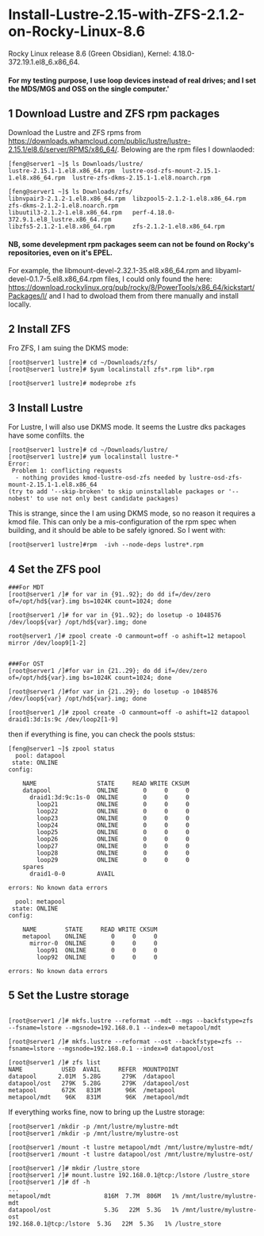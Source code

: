 # Install-Lustre-2.15-with-ZFS-2.1.2-on-Rocky-Linux-8.6

Rocky Linux release 8.6 (Green Obsidian), Kernel: 4.18.0-372.19.1.el8_6.x86_64. 

#### For my testing purpose, I use loop devices instead of real drives; and I set the MDS/MGS and OSS on the single computer.'

## 1 Download Lustre and ZFS rpm packages
Download the Lustre and ZFS rpms from https://downloads.whamcloud.com/public/lustre/lustre-2.15.1/el8.6/server/RPMS/x86_64/. Belowing are
 the rpm files I downlaoded:

```text
[feng@server1 ~]$ ls Downloads/lustre/
lustre-2.15.1-1.el8.x86_64.rpm  lustre-osd-zfs-mount-2.15.1-1.el8.x86_64.rpm  lustre-zfs-dkms-2.15.1-1.el8.noarch.rpm  

[feng@server1 ~]$ ls Downloads/zfs/
libnvpair3-2.1.2-1.el8.x86_64.rpm  libzpool5-2.1.2-1.el8.x86_64.rpm           zfs-dkms-2.1.2-1.el8.noarch.rpm
libuutil3-2.1.2-1.el8.x86_64.rpm   perf-4.18.0-372.9.1.el8_lustre.x86_64.rpm
libzfs5-2.1.2-1.el8.x86_64.rpm     zfs-2.1.2-1.el8.x86_64.rpm
```

#### NB, some develepment rpm packages seem can not be found on Rocky's repositories, even on it's EPEL. 
For example, the libmount-devel-2.32.1-35.el8.x86_64.rpm 
and  libyaml-devel-0.1.7-5.el8.x86_64.rpm files, I could only found the here:
https://download.rockylinux.org/pub/rocky/8/PowerTools/x86_64/kickstart/Packages/l/
and I had to dwoload them from there manually and install locally.

## 2 Install ZFS
Fro ZFS, I am suing the DKMS mode:
```text
[root@server1 lustre]# cd ~/Downloads/zfs/
[root@server1 lustre]# $yum localinstall zfs*.rpm lib*.rpm

[root@server1 lustre]# modeprobe zfs
```
## 3 Install Lustre
For Lustre, I will also use DKMS mode. It seems the Lustre dks packages have some confilts. the 
```text
[root@server1 lustre]# cd ~/Downloads/lustre/
[root@server1 lustre]# yum localinstall lustre-*
Error:
 Problem 1: conflicting requests
  - nothing provides kmod-lustre-osd-zfs needed by lustre-osd-zfs-mount-2.15.1-1.el8.x86_64
(try to add '--skip-broken' to skip uninstallable packages or '--nobest' to use not only best candidate packages)
```

This is strange, since the I am using DKMS mode, so no reason it requires a kmod file. This can only be a mis-configuration of the rpm spec when building, and it should be able to be safely ignored. So I went with:

```text
[root@server1 lustre]#rpm  -ivh --node-deps lustre*.rpm
```
## 4 Set the ZFS pool 

```text
###For MDT
[root@server1 /]# for var in {91..92}; do dd if=/dev/zero of=/opt/hd${var}.img bs=1024K count=1024; done

[root@server1 /]# for var in {91..92}; do losetup -o 1048576 /dev/loop${var} /opt/hd${var}.img; done

root@server1 /]# zpool create -O canmount=off -o ashift=12 metapool mirror /dev/loop9[1-2]


###For OST
[root@server1 /]#for var in {21..29}; do dd if=/dev/zero of=/opt/hd${var}.img bs=1024K count=1024; done

[root@server1 /]#for var in {21..29}; do losetup -o 1048576 /dev/loop${var} /opt/hd${var}.img; done

[root@server1 /]# zpool create -O canmount=off -o ashift=12 datapool draid1:3d:1s:9c /dev/loop2[1-9]
```

then if everything is fine, you can check the pools ststus:

```text
[feng@server1 ~]$ zpool status
  pool: datapool
 state: ONLINE
config:

	NAME                 STATE     READ WRITE CKSUM
	datapool             ONLINE       0     0     0
	  draid1:3d:9c:1s-0  ONLINE       0     0     0
	    loop21           ONLINE       0     0     0
	    loop22           ONLINE       0     0     0
	    loop23           ONLINE       0     0     0
	    loop24           ONLINE       0     0     0
	    loop25           ONLINE       0     0     0
	    loop26           ONLINE       0     0     0
	    loop27           ONLINE       0     0     0
	    loop28           ONLINE       0     0     0
	    loop29           ONLINE       0     0     0
	spares
	  draid1-0-0         AVAIL   

errors: No known data errors

  pool: metapool
 state: ONLINE
config:

	NAME        STATE     READ WRITE CKSUM
	metapool    ONLINE       0     0     0
	  mirror-0  ONLINE       0     0     0
	    loop91  ONLINE       0     0     0
	    loop92  ONLINE       0     0     0

errors: No known data errors
```

## 5 Set the Lustre storage

```text

[root@server1 /]# mkfs.lustre --reformat --mdt --mgs --backfstype=zfs --fsname=lstore --mgsnode=192.168.0.1 --index=0 metapool/mdt

[root@server1 /]# mkfs.lustre --reformat --ost --backfstype=zfs --fsname=lstore --mgsnode=192.168.0.1 --index=0 datapool/ost

[root@server1 /]# zfs list
NAME           USED  AVAIL     REFER  MOUNTPOINT
datapool      2.01M  5.28G      279K  /datapool
datapool/ost   279K  5.28G      279K  /datapool/ost
metapool       672K   831M       96K  /metapool
metapool/mdt    96K   831M       96K  /metapool/mdt
```
If everything works fine, now to bring up the Lustre storage:

```text
[root@server1 /mkdir -p /mnt/lustre/mylustre-mdt
[root@server1 /mkdir -p /mnt/lustre/mylustre-ost

[root@server1 /mount -t lustre metapool/mdt /mnt/lustre/mylustre-mdt/
[root@server1 /mount -t lustre datapool/ost /mnt/lustre/mylustre-ost/

[root@server1 /]# mkdir /lustre_store
[root@server1 /]# mount.lustre 192.168.0.1@tcp:/lstore /lustre_store
[root@server1 /]# df -h
...
metapool/mdt               816M  7.7M  806M   1% /mnt/lustre/mylustre-mdt
datapool/ost               5.3G   22M  5.3G   1% /mnt/lustre/mylustre-ost
192.168.0.1@tcp:/lstore  5.3G   22M  5.3G   1% /lustre_store
```


